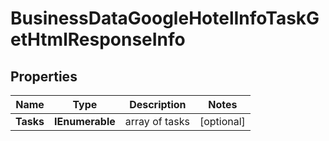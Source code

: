 # BusinessDataGoogleHotelInfoTaskGetHtmlResponseInfo


## Properties

| Name | Type | Description | Notes |
|------------ | ------------- | ------------- | -------------|
**Tasks** | **IEnumerable<BusinessDataGoogleHotelInfoTaskGetHtmlTaskInfo>** | array of tasks |[optional]|